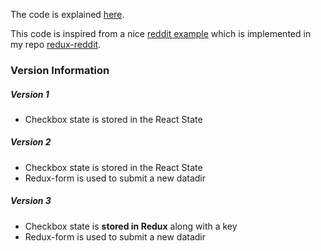 
The code is explained
[here](https://redux.js.org/advanced/async-actions).

This code is inspired from a nice
[reddit example](https://github.com/reduxjs/redux/blob/master/docs/advanced/ExampleRedditAPI.md) which is implemented in my repo
[redux-reddit](https://github.com/stormasm/redux-reddit).

### Version Information

##### Version 1

* Checkbox state is stored in the React State

##### Version 2

* Checkbox state is stored in the React State
* Redux-form is used to submit a new datadir

##### Version 3

* Checkbox state is **stored in Redux** along with a key
* Redux-form is used to submit a new datadir
